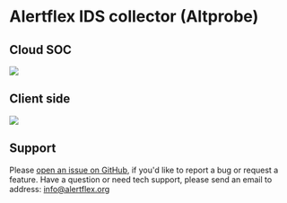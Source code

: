 # Alertflex IDS collector (Altprobe)

## Cloud SOC

![](https://github.com/olegzhr/altprobe/blob/master/img/cloud-soc.png)

## Client side

![](https://github.com/olegzhr/altprobe/blob/master/img/client-side.png)

## Support

Please [open an issue on GitHub](https://github.com/olegzhr/altprobe/issues), if you'd like to report a bug or request a feature.
Have a question or need tech support, please send an email to address: info@alertflex.org

